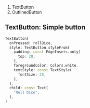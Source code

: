 
1. TextButton
2. OutlinedButton


## TextButton: Simple button
```dart
TextButton(
  onPressed: rollDice,
  style: TextButton.styleFrom(
	padding: const EdgeInsets.only(
	  top: 20,
	),
	foregroundColor: Colors.white,
	textStyle: const TextStyle(
	  fontSize: 28,
	),
  ),
  child: const Text(
	"Roll Dice",
  ),
)
``` 
